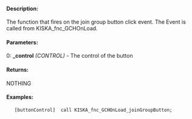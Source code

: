 #### Description:
The function that fires on the join group button click event. The Event is called from KISKA_fnc_GCHOnLoad.

#### Parameters:
0: **_control** *(CONTROL)* - The control of the button

#### Returns:
NOTHING

#### Examples:
```sqf
   [buttonControl]  call KISKA_fnc_GCHOnLoad_joinGroupButton;
```

